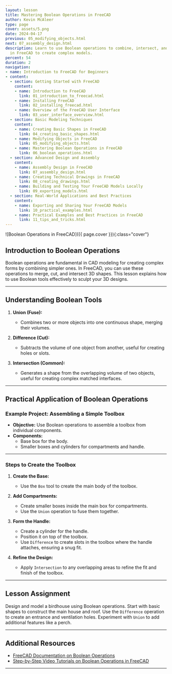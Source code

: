 ```yaml
---
layout: lesson
title: Mastering Boolean Operations in FreeCAD
author: Kevin McAleer
type: page
cover: assets/5.png
date: 2024-04-17
previous: 05_modifying_objects.html
next: 07_assembly_design.html
description: Learn to use Boolean operations to combine, intersect, and subtract objects
  in FreeCAD to create complex models.
percent: 54
duration: 2
navigation:
- name: Introduction to FreeCAD for Beginners
- content:
  - section: Getting Started with FreeCAD
    content:
    - name: Introduction to FreeCAD
      link: 01_introduction_to_freecad.html
    - name: Installing FreeCAD
      link: 02_installing_freecad.html
    - name: Overview of the FreeCAD User Interface
      link: 03_user_interface_overview.html
  - section: Basic Modeling Techniques
    content:
    - name: Creating Basic Shapes in FreeCAD
      link: 04_creating_basic_shapes.html
    - name: Modifying Objects in FreeCAD
      link: 05_modifying_objects.html
    - name: Mastering Boolean Operations in FreeCAD
      link: 06_boolean_operations.html
  - section: Advanced Design and Assembly
    content:
    - name: Assembly Design in FreeCAD
      link: 07_assembly_design.html
    - name: Creating Technical Drawings in FreeCAD
      link: 08_creating_drawings.html
    - name: Building and Testing Your FreeCAD Models Locally
      link: 09_exporting_models.html
  - section: Real-World Applications and Best Practices
    content:
    - name: Exporting and Sharing Your FreeCAD Models
      link: 10_practical_examples.html
    - name: Practical Examples and Best Practices in FreeCAD
      link: 11_tips_and_tricks.html
---
```



![Boolean Operations in FreeCAD]({{ page.cover }}){:class="cover"}

## Introduction to Boolean Operations

Boolean operations are fundamental in CAD modeling for creating complex forms by combining simpler ones. In FreeCAD, you can use these operations to merge, cut, and intersect 3D shapes. This lesson explains how to use Boolean tools effectively to sculpt your 3D designs.

---

## Understanding Boolean Tools

1. **Union (Fuse):**
   - Combines two or more objects into one continuous shape, merging their volumes.

2. **Difference (Cut):**
   - Subtracts the volume of one object from another, useful for creating holes or slots.

3. **Intersection (Common):**
   - Generates a shape from the overlapping volume of two objects, useful for creating complex matched interfaces.

---

## Practical Application of Boolean Operations

### Example Project: Assembling a Simple Toolbox

- **Objective:** Use Boolean operations to assemble a toolbox from individual components.
- **Components:**
  - Base box for the body.
  - Smaller boxes and cylinders for compartments and handle.

---

### Steps to Create the Toolbox

1. **Create the Base:**
   - Use the `Box` tool to create the main body of the toolbox.

2. **Add Compartments:**
   - Create smaller boxes inside the main box for compartments.
   - Use the `Union` operation to fuse them together.

3. **Form the Handle:**
   - Create a cylinder for the handle.
   - Position it on top of the toolbox.
   - Use `Difference` to create slots in the toolbox where the handle attaches, ensuring a snug fit.

4. **Refine the Design:**
   - Apply `Intersection` to any overlapping areas to refine the fit and finish of the toolbox.

---

## Lesson Assignment

Design and model a birdhouse using Boolean operations. Start with basic shapes to construct the main house and roof. Use the `Difference` operation to create an entrance and ventilation holes. Experiment with `Union` to add additional features like a perch.

---

## Additional Resources

- [FreeCAD Documentation on Boolean Operations](https://wiki.freecadweb.org/Part_Boolean)
- [Step-by-Step Video Tutorials on Boolean Operations in FreeCAD](https://www.youtube.com/results?search_query=freecad+boolean+operations+tutorial)

---
